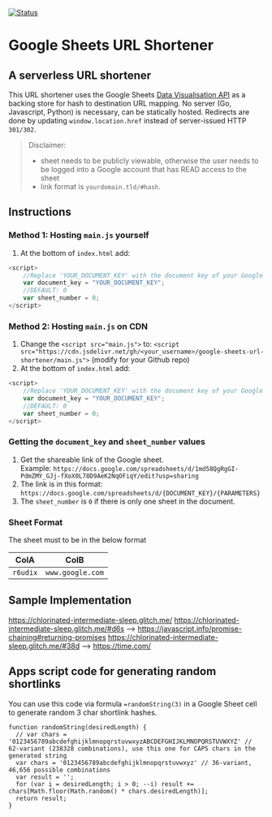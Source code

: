 [![Status](https://img.shields.io/github/license/sampathbalivada/google-sheets-url-shortener.svg?style=plastic)]()

# Google Sheets URL Shortener

## A serverless URL shortener

This URL shortener uses the Google Sheets [Data Visualisation API](https://developers.google.com/chart/interactive/docs/querylanguage) as a backing store for hash to destination URL mapping. No server (Go, Javascript, Python) is necessary, can be statically hosted. Redirects are done by updating `window.location.href` instead of server-issued HTTP `301/302`.

> Disclaimer:
> * sheet needs to be publicly viewable, otherwise the user needs to be logged into a Google account that has READ access to the sheet
> * link format is `yourdomain.tld/#hash`.

## Instructions

### Method 1: Hosting `main.js` yourself

1. At the bottom of `index.html` add:

```javascript
<script>
    //Replace 'YOUR_DOCUMENT_KEY' with the document key of your Google sheet
    var document_key = "YOUR_DOCUMENT_KEY";
    //DEFAULT: 0
    var sheet_number = 0;
</script>
```

### Method 2: Hosting `main.js` on CDN

1. Change the `<script src="main.js">` to:  `<script src="https://cdn.jsdelivr.net/gh/<your_username>/google-sheets-url-shortener/main.js">` (modify for your Github repo)
1. At the bottom of `index.html` add:

```javascript
<script>
    //Replace 'YOUR_DOCUMENT_KEY' with the document key of your Google sheet
    var document_key = "YOUR_DOCUMENT_KEY";
    //DEFAULT: 0
    var sheet_number = 0;
</script>
```

### Getting the `document_key` and `sheet_number` values

1. Get the shareable link of the Google sheet. <br> Example: `https://docs.google.com/spreadsheets/d/1md58QgRgGI-PdmZMY_GJj-fXoX0L78D9AeK2NqOFiqY/edit?usp=sharing`
2. The link is in this format: <br> `https://docs.google.com/spreadsheets/d/{DOCUMENT_KEY}/{PARAMETERS}`
3. The `sheet_number` is `0` if there is only one sheet in the document.

### Sheet Format

The sheet must to be in the below format

ColA | ColB
--- | ---
`r6udix` | `www.google.com`

## Sample Implementation

https://chlorinated-intermediate-sleep.glitch.me/
https://chlorinated-intermediate-sleep.glitch.me/#d6s --> https://javascript.info/promise-chaining#returning-promises
https://chlorinated-intermediate-sleep.glitch.me/#38d --> https://time.com/

## Apps script code for generating random shortlinks

You can use this code via formula `=randomString(3)` in a Google Sheet cell to generate random 3 char shortlink hashes.

```
function randomString(desiredLength) {
  // var chars = '0123456789abcdefghijklmnopqrstuvwxyzABCDEFGHIJKLMNOPQRSTUVWXYZ' // 62-variant (238328 combinations), use this one for CAPS chars in the generated string
  var chars = '0123456789abcdefghijklmnopqrstuvwxyz' // 36-variant, 46,656 possible combinations
  var result = '';
  for (var i = desiredLength; i > 0; --i) result += chars[Math.floor(Math.random() * chars.desiredLength)];
  return result;
}
```
